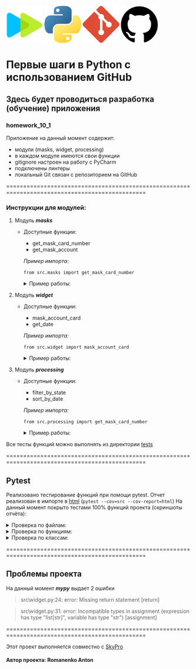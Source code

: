 ![SkyPro_image](/data/images/for_readme_file/SkyPro.png)
![Python_image](/data/images/for_readme_file/Python.png)
![Git_image](/data/images/for_readme_file/Git.png)
![GitHub_image](/data/images/for_readme_file/GitHub.png)

# Первые шаги в Python с использованием GitHub
## Здесь будет проводиться разработка (обучение) приложения
### homework_10_1

Приложение на данный момент содержит:
- модули (masks, widget, processing)
- в каждом модуле имеются свои функции
- gitignore настроен на работу с PyCharm
- подключены линтеры
- локальный Git связан с репозиторием на GitHub

===============================================================================================

### Инструкции для модулей:

1. Модуль _**masks**_
   - Доступные функции:
     - get_mask_card_number
     - get_mask_account 

     _Пример импорта:_
       ```
     from src.masks import get_mask_card_number
       ```

     <details>
     <summary>Пример работы:</summary>
      
     [![Example_masks][1]][1]
   
      [1]: /data/images/for_readme_file/Example_masks.png
      </details>
   
   
2. Модуль _**widget**_
    - Доступные функции:
      - mask_account_card
      - get_date 
      
      _Пример импорта:_
        ```
      from src.widget import mask_account_card
        ```

       <details>
       <summary>Пример работы:</summary>
      
       [![Example_widget][2]][2]
   
       [2]: /data/images/for_readme_file/Example_widget.png
       </details>

   
3. Модуль _**processing**_
    - Доступные функции:
      - filter_by_state
      - sort_by_date
      
      _Пример импорта:_
        ```
      from src.processing import get_mask_card_number
      ```

       <details>
       <summary>Пример работы:</summary>
      
       [![Example_processing][3]][3]
   
       [3]: /data/images/for_readme_file/Example_processing.png
       </details>
      
Все тесты функций можно выполнять из директории [tests](/tests)

===============================================================================================
## Pytest

Реализовано тестирование функций при помощи pytest.
Отчет реализован в импорте в [html](/htmlcov) (```pytest --cov=src --cov-report=html```)
На данный момент покрыто тестами 100% функций проекта (скриншоты отчёта):

   <details>
   <summary>Проверка по файлам:</summary>
  
   [![Example_processing][4]][4]

   [4]: /data/images/for_readme_file/Pytest_files.png
   </details>

   <details>
   <summary>Проверка по функциям:</summary>
  
   [![Example_processing][4]][4]

   [4]: /data/images/for_readme_file/Pytest_functions.png
   </details>

   <details>
   <summary>Проверка по классам:</summary>
  
   [![Example_processing][4]][4]

   [4]: /data/images/for_readme_file/Pytest_classes.png
   </details>

===============================================================================================

## Проблемы проекта

На данный момент ***mypy*** выдает 2 ошибки

> src\widget.py:24: error: Missing return statement  [return]
 
> src\widget.py:31: error: Incompatible types in assignment (expression has type "list[str]", variable has type "str")  [assignment]

===============================================================================================

Этот проект выполняется совместно с [SkyPro](https://sky.pro/)
####  Автор проекта: **Romanenko Anton**
